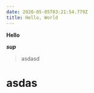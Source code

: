 ```yaml
---
date: 2020-05-05T03:21:54.779Z
title: Hello, World
---
```

**Hello**

***sup***



> asdasd

# asdas